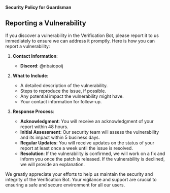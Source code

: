 **Security Policy for Guardsman**

## Reporting a Vulnerability

If you discover a vulnerability in the Verification Bot, please report it to us immediately to ensure we can address it promptly. Here is how you can report a vulnerability:

1. **Contact Information**:
   - **Discord**: @nbaiopoij

2. **What to Include**:
   - A detailed description of the vulnerability.
   - Steps to reproduce the issue, if possible.
   - Any potential impact the vulnerability might have.
   - Your contact information for follow-up.

3. **Response Process**:
   - **Acknowledgment**: You will receive an acknowledgment of your report within 48 hours.
   - **Initial Assessment**: Our security team will assess the vulnerability and its impact within 5 business days.
   - **Regular Updates**: You will receive updates on the status of your report at least once a week until the issue is resolved.
   - **Resolution**: If the vulnerability is confirmed, we will work on a fix and inform you once the patch is released. If the vulnerability is declined, we will provide an explanation.

We greatly appreciate your efforts to help us maintain the security and integrity of the Verification Bot. Your vigilance and support are crucial to ensuring a safe and secure environment for all our users.
